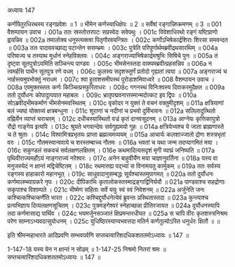 अध्यायः 147

कर्णपितुरधिरथस्य रङ्गप्रवेशः ॥ 1 ॥ भीमेन कर्णस्याधिक्षेपः ॥ 2 ॥ सर्वेषां रङ्गान्निष्क्रमणम् ॥ 3 ॥
001	वैशम्पायन उवाच ।
001a	ततः स्रस्तोत्तरपटः सप्रस्वेदः सवेपथुः ।
001c	विवेशाधिरथो रङ्गं यष्टिप्राणो ह्वयन्निव ॥
002a	तमालोक्य धनुस्त्यक्त्वा पितृगौरवयन्त्रितः ।
002c	कर्णोऽभिषेकार्द्रशिराः शिरसा समवन्दत ॥
003a	ततः पादाववच्छाद्य पटान्तेन ससम्भ्रमः ।
003c	पुत्रेति परिपूर्णार्थमब्रवीद्रथसारथिम् ॥
004a	परिष्वज्य च तस्याथ मूर्धानं स्नेहविक्लवः ।
004c	अङ्गराज्याभिषेकार्द्रमश्रुभिः सिषिचे पुनः ॥
005a	तं दृष्ट्वा सूतपुत्रोऽयमिति सञ्चिन्त्य पाण्डवः ।
005c	भीमसेनस्तदा वाक्यमब्रवीत्प्रहसन्निव ॥
006a	न त्वमर्हसि पार्थेन सूतपुत्र रणे वधम् ।
006c	कुलस्य सदृशस्तूर्णं प्रतोदो गृह्यतां त्वया ॥
007a	अङ्गराज्यं च नार्हस्त्वमुपभोक्तुं नराधम ।
007c	श्वा हुताशसमीपस्थं पुरोडाशमिवाध्वरे ॥
008	वैशम्पायन उवाच ।
008a	एवमुक्तस्ततः कर्णः किञ्चित्प्रस्फुरिताधरः ।
008c	गगनस्थं विनिःश्वस्य दिवाकरमुदैक्षत ॥
009a	ततो दुर्योधनः कोपादुत्पपात महाबलः ।
009c	भ्रातृपद्मवनात्तस्मान्मदोत्कट इव द्विपः ॥
010a	सोऽब्रवीद्भीमकर्माणं भीमसेनमवस्थितम् ।
010c	वृकोदर न युक्तं ते वचनं वक्तुमीदृशम् ॥
011a	क्षत्रियाणां बलं ज्यष्ठं योक्तव्यं क्षत्रबन्धुना ।
011c	शूराणां च नदीनां च प्रभवो दुर्विभावनः ॥
012a	सलिलादुत्थितो वह्निर्येन व्याप्तं चराचरम् ।
012c	दधीचस्यास्थितो वज्रं कृतं दानवसूदनम् ॥
013a	आग्नेयः कृत्तिकापुत्रो रौद्रो गाङ्गेय इत्यपि ।
013c	श्रूयते भगवान्देवः सर्वगुह्यमयो गुहः ॥
014a	क्षत्रियेभ्यश्च ये जाता ब्राह्मणास्ते च ते श्रुताः ।
014c	विश्वामित्रप्रभृतयः प्राप्ता ब्रह्मत्वमव्ययम् ॥
015a	आचार्यः कलशाज्जातो द्रोणः शस्त्रभृतां वरः ।
015c	गौतमस्यान्ववाये च शरस्तम्बाच्च गौतमः ॥
016a	भवतां च यथा जन्म तदप्यागमितं मया ।
016c	सकुण्डलं सकवचं सर्वलक्षणलक्षितम् ।
016e	कथमादित्यसदृशं मृगी व्याघ्रं जनिष्यति ॥
017a	पृथिवीराज्यमर्होऽयं नाङ्गराज्यं नरेश्वरः ।
017c	अनेन बाहुवीर्येण मया चाज्ञानुवर्तिना ॥
018a	यस्य वा मनुजस्येदं न क्षान्तं मद्विचेष्टितम् ।
018c	रथमारुह्य पद्भ्यां स विनामयतु कार्मुकम् ॥
019a	ततः सर्वस्य रङ्गस्य हाहाकारो महानभूत् ।
019c	साधुवादानुसम्बद्धः सूर्यश्चास्तमुपागमत् ॥
020a	ततो दुर्योधनः कर्णमालम्ब्याग्रकरे नृपः ।
020c	दीपिकाभिः कृतालोकस्तस्माद्रङ्गाद्विनिर्ययौ ॥
021a	पाण्डवाश्च सहद्रोणाः सकृपाश्च विशाम्पते ।
021c	भीष्मेण सहिताः सर्वे ययुः स्वं स्वं निवेशनम् ॥
022a	अर्जुनेति जनः कश्चित्कश्चित्कर्णेति भारत ।
022c	कश्चिद्दुर्योधनेत्येवं ब्रुवन्तः प्रस्थितास्तदा ॥
023a	कुन्त्याश्च प्रत्यभिज्ञाय दिव्यलक्षणसूचितम् ।
023c	पुत्रमङ्गेश्वरं स्नेहाच्छन्ना प्रीतिरजायत ॥
024a	दुर्योधनस्यापि तदा कर्णमासाद्य पार्थिव ।
024c	भयमर्जुनसञ्जातं क्षिप्रमन्तरधीयत ॥
025a	स चापि वीरः कृतशस्त्रनिश्रमः परेण साम्नाऽभ्यवदत्सुयोधनम् ।
025c	युधिष्ठिरस्याप्यभवत्तदा मतिर्न कर्णतुल्योऽस्ति धनुर्धरः क्षितौ ॥ ॥

इति श्रीमन्महाभारते आदिप्रवणि सम्भवपर्वणि सप्तचत्वारिंशदधिकशततमोऽध्यायः ॥ 147 ॥

1-147-18 यस्य येन न क्षान्तं न सोढम् ॥ 1-147-25 निश्रमो नितरां श्रमः ॥ सप्तचत्वारिंशदधिकशततमोऽध्यायः ॥ 147 ॥
